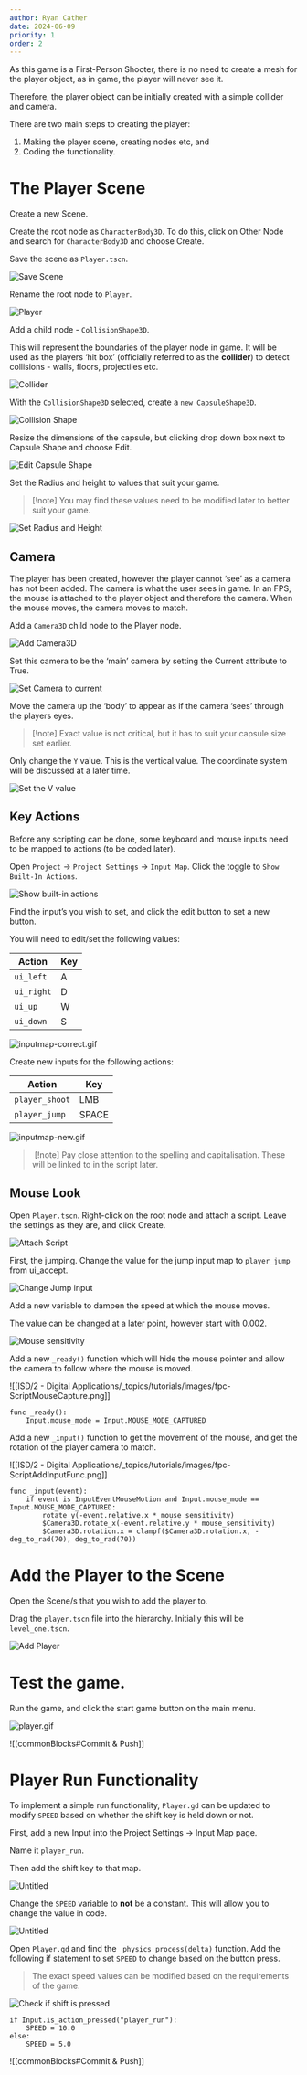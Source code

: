 ```yaml
---
author: Ryan Cather
date: 2024-06-09
priority: 1
order: 2
---
```


As this game is a First-Person Shooter, there is no need to create a mesh for the player object, as in game, the player will never see it.

Therefore, the player object can be initially created with a simple collider and camera.

There are two main steps to creating the player:

1. Making the player scene, creating nodes etc, and 
2. Coding the functionality.

# The Player Scene

Create a new Scene. 

Create the root node as `CharacterBody3D`. To do this, click on Other Node and search for `CharacterBody3D` and choose Create.

Save the scene as `Player.tscn`.

![Save Scene](ISD/2%20-%20Digital%20Applications/_topics/tutorials/images/fpc-SaveScene.png)

Rename the root node to `Player`.

![Player](ISD/2%20-%20Digital%20Applications/_topics/tutorials/images/fpc-RenameRoot.png)

Add a child node - `CollisionShape3D`.

This will represent the boundaries of the player node in game. It will be used as the players ‘hit box’ (officially referred to as the **collider**) to detect collisions - walls, floors, projectiles etc.

![Collider](ISD/2%20-%20Digital%20Applications/_topics/tutorials/images/fpc-Collider.png)

With the `CollisionShape3D` selected, create a `new CapsuleShape3D`.

![Collision Shape](ISD/2%20-%20Digital%20Applications/_topics/tutorials/images/fpc-CollisionShape.png)

Resize the dimensions of the capsule, but clicking drop down box next to Capsule Shape and choose Edit.

![Edit Capsule Shape](ISD/2%20-%20Digital%20Applications/_topics/tutorials/images/fpc-EditCapsuleShape.png)

Set the Radius and height to values that suit your game.

> [!note] You may find these values need to be modified later to better suit your game.


![Set Radius and Height](ISD/2%20-%20Digital%20Applications/_topics/tutorials/images/fpc-RadiusHeight.png)

## Camera

The player has been created, however the player cannot ‘see’ as a camera has not been added. The camera is what the user sees in game. In an FPS, the mouse is attached to the player object and therefore the camera. When the mouse moves, the camera moves to match.

Add a `Camera3D` child node to the Player node.

![Add Camera3D](ISD/2%20-%20Digital%20Applications/_topics/tutorials/images/fpc-Camera3d.png)

Set this camera to be the ‘main’ camera by setting the Current attribute to True.

![Set Camera to current](ISD/2%20-%20Digital%20Applications/_topics/tutorials/images/fpc-CameraCurrent.png)

Move the camera up the ‘body’ to appear as if the camera ‘sees’ through the players eyes.

> [!note] Exact value is not critical, but it has to suit your capsule size set earlier.


Only change the `Y` value. This is the vertical value. The coordinate system will be discussed at a later time.

![Set the V value](ISD/2%20-%20Digital%20Applications/_topics/tutorials/images/fpc-CameraYValue.png)

## Key Actions

Before any scripting can be done, some keyboard and mouse inputs need to be mapped to actions (to be coded later).

Open `Project` → `Project Settings` → `Input Map`. Click the toggle to `Show Built-In Actions`.

![Show built-in actions](ISD/2%20-%20Digital%20Applications/_topics/tutorials/images/InputMap-BuiltInActions.png)

Find the input’s you wish to set, and click the edit button to set a new button.

You will need to edit/set the following values:

| Action     | Key |
|------------|-----|
| `ui_left`  | A   |
| `ui_right` | D   |
| `ui_up`    | W   |
| `ui_down`  | S   |


![inputmap-correct.gif](ISD/2%20-%20Digital%20Applications/_topics/tutorials/images/InputMap-correct.gif)

Create new inputs for the following actions:

| Action         | Key   |
|----------------|-------|
| `player_shoot` | LMB   |
| `player_jump`  | SPACE |


![inputmap-new.gif](ISD/2%20-%20Digital%20Applications/_topics/tutorials/images/InputMap-new.gif)


>️ [!note] Pay close attention to the spelling and capitalisation. These will be linked to in the script later.


## Mouse Look

Open `Player.tscn`. Right-click on the root node and attach a script. Leave the settings as they are, and click Create.

![Attach Script](ISD/2%20-%20Digital%20Applications/_topics/tutorials/images/fpc-PlayerAddScript.png)

First, the jumping. Change the value for the jump input map to `player_jump` from ui_accept.

![Change Jump input](ISD/2%20-%20Digital%20Applications/_topics/tutorials/images/fpc-ScriptJump.png)

Add a new variable to dampen the speed at which the mouse moves.

The value can be changed at a later point, however start with 0.002.

![Mouse sensitivity](ISD/2%20-%20Digital%20Applications/_topics/tutorials/images/fpc-ScriptMouseSensitivity.png)

Add a new `_ready()` function which will hide the mouse pointer and allow the camera to follow where the mouse is moved.

![[ISD/2 - Digital Applications/_topics/tutorials/images/fpc-ScriptMouseCapture.png]]
```gdscript
func _ready():
    Input.mouse_mode = Input.MOUSE_MODE_CAPTURED
```



Add a new `_input()` function to get the movement of the mouse, and get the rotation of the player camera to match.

![[ISD/2 - Digital Applications/_topics/tutorials/images/fpc-ScriptAddInputFunc.png]]

```gdscript
func _input(event):
    if event is InputEventMouseMotion and Input.mouse_mode == Input.MOUSE_MODE_CAPTURED:
        rotate_y(-event.relative.x * mouse_sensitivity)
        $Camera3D.rotate_x(-event.relative.y * mouse_sensitivity)
        $Camera3D.rotation.x = clampf($Camera3D.rotation.x, -deg_to_rad(70), deg_to_rad(70))
```


# Add the Player to the Scene

Open the Scene/s that you wish to add the player to.

Drag the `player.tscn` file into the hierarchy. Initially this will be `level_one.tscn`.

![Add Player](ISD/2%20-%20Digital%20Applications/_topics/tutorials/images/fpc-AddPlayer.png)

# Test the game.

Run the game, and click the start game button on the main menu.

![player.gif](ISD/2%20-%20Digital%20Applications/_topics/tutorials/images/fpc-PlayerInGame.gif)

![[commonBlocks#Commit & Push]]

# Player Run Functionality

To implement a simple run functionality, `Player.gd` can be updated to modify `SPEED` based on whether the shift key is held down or not.

First, add a new Input into the Project Settings → Input Map page.

Name it `player_run`.

Then add the shift key to that map.

![Untitled](ISD/2%20-%20Digital%20Applications/_topics/tutorials/images/fpc-InputMapShift.png)

Change the `SPEED` variable to **not** be a constant. This will allow you to change the value in code.

![Untitled](ISD/2%20-%20Digital%20Applications/_topics/tutorials/images/fpc-SpeedVariable.png)

Open `Player.gd` and find the `_physics_process(delta)` function. Add the following if statement to set `SPEED` to change based on the button press.

> The exact speed values can be modified based on the requirements of the game.

![Check if shift is pressed](ISD/2%20-%20Digital%20Applications/_topics/tutorials/images/fpc-SpeedShiftCheck.png)

```gdscript
if Input.is_action_pressed("player_run"):
	SPEED = 10.0
else:
	SPEED = 5.0
```


![[commonBlocks#Commit & Push]]